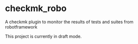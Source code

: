 # checkmk_robo
A checkmk plugin to monitor the results of tests and suites from robotframework

This project is currently in draft mode.

